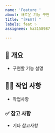```yaml
---
name: 'Feature '
about: 새로운 기능 구현
title: "[FEAT] "
labels: feat ✨
assignees: ha3158987

---
```


## 📌 개요

* 구현할 기능 설명 

## 👩‍💻 작업 사항

* 작업사항 

### ✅ 참고 사항

* 기타 참고사항
